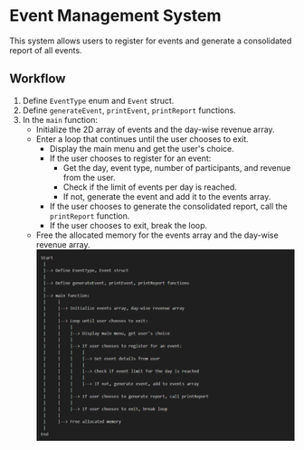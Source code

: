 # Event Management System

This system allows users to register for events and generate a consolidated report of all events.

## Workflow

1. Define `EventType` enum and `Event` struct.
2. Define `generateEvent`, `printEvent`, `printReport` functions.
3. In the `main` function:
   - Initialize the 2D array of events and the day-wise revenue array.
   - Enter a loop that continues until the user chooses to exit.
     - Display the main menu and get the user's choice.
     - If the user chooses to register for an event:
       - Get the day, event type, number of participants, and revenue from the user.
       - Check if the limit of events per day is reached.
       - If not, generate the event and add it to the events array.
     - If the user chooses to generate the consolidated report, call the `printReport` function.
     - If the user chooses to exit, break the loop.
   - Free the allocated memory for the events array and the day-wise revenue array.
![Flowchart](flowchart.png)
